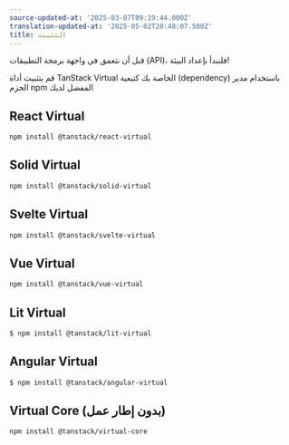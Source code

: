 ```yaml
---
source-updated-at: '2025-03-07T09:19:44.000Z'
translation-updated-at: '2025-05-02T20:48:07.500Z'
title: التثبيت
---
```

قبل أن نتعمق في واجهة برمجة التطبيقات (API)، فلنبدأ بإعداد البيئة!

قم بتثبيت أداة TanStack Virtual الخاصة بك كتبعية (dependency) باستخدام مدير الحزم npm المفضل لديك

## React Virtual

```bash
npm install @tanstack/react-virtual
```

## Solid Virtual

```bash
npm install @tanstack/solid-virtual
```

## Svelte Virtual

```bash
npm install @tanstack/svelte-virtual
```

## Vue Virtual

```bash
npm install @tanstack/vue-virtual
```

## Lit Virtual

```bash
$ npm install @tanstack/lit-virtual
```

## Angular Virtual

```bash
$ npm install @tanstack/angular-virtual
```

## Virtual Core (بدون إطار عمل)

```bash
npm install @tanstack/virtual-core
```

